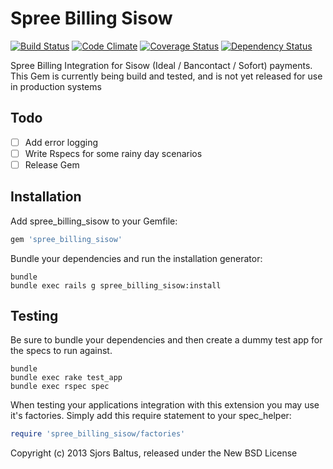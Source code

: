 Spree Billing Sisow
=================
[![Build Status](https://travis-ci.org/xtr3me/spree_billing_sisow.png)](https://travis-ci.org/xtr3me/spree_billing_sisow)
[![Code Climate](https://codeclimate.com/github/xtr3me/spree_billing_sisow.png)](https://codeclimate.com/github/xtr3me/spree_billing_sisow)
[![Coverage Status](https://coveralls.io/repos/xtr3me/spree_billing_sisow/badge.png)](https://coveralls.io/r/xtr3me/spree_billing_sisow)
[![Dependency Status](https://gemnasium.com/xtr3me/spree_billing_sisow.png)](https://gemnasium.com/xtr3me/spree_billing_sisow)

Spree Billing Integration for Sisow (Ideal / Bancontact / Sofort) payments.
This Gem is currently being build and tested, and is not yet released for use in production systems

Todo
------------
- [ ] Add error logging
- [ ] Write Rspecs for some rainy day scenarios
- [ ] Release Gem

Installation
------------

Add spree_billing_sisow to your Gemfile:

```ruby
gem 'spree_billing_sisow'
```

Bundle your dependencies and run the installation generator:

```shell
bundle
bundle exec rails g spree_billing_sisow:install
```

Testing
-------

Be sure to bundle your dependencies and then create a dummy test app for the specs to run against.

```shell
bundle
bundle exec rake test_app
bundle exec rspec spec
```

When testing your applications integration with this extension you may use it's factories.
Simply add this require statement to your spec_helper:

```ruby
require 'spree_billing_sisow/factories'
```

Copyright (c) 2013 Sjors Baltus, released under the New BSD License
